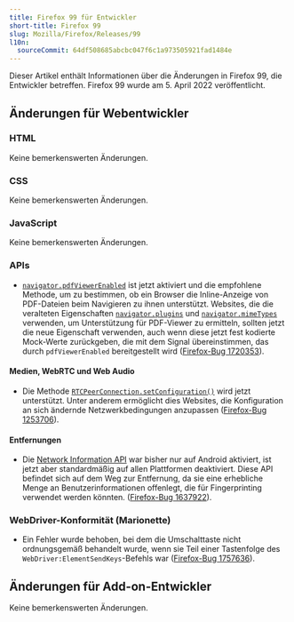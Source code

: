 ```yaml
---
title: Firefox 99 für Entwickler
short-title: Firefox 99
slug: Mozilla/Firefox/Releases/99
l10n:
  sourceCommit: 64df508685abcbc047f6c1a973505921fad1484e
---
```


Dieser Artikel enthält Informationen über die Änderungen in Firefox 99, die Entwickler betreffen. Firefox 99 wurde am 5. April 2022 veröffentlicht.

## Änderungen für Webentwickler

### HTML

Keine bemerkenswerten Änderungen.

### CSS

Keine bemerkenswerten Änderungen.

### JavaScript

Keine bemerkenswerten Änderungen.

### APIs

- [`navigator.pdfViewerEnabled`](/de/docs/Web/API/Navigator/pdfViewerEnabled) ist jetzt aktiviert und die empfohlene Methode, um zu bestimmen, ob ein Browser die Inline-Anzeige von PDF-Dateien beim Navigieren zu ihnen unterstützt.
  Websites, die die veralteten Eigenschaften [`navigator.plugins`](/de/docs/Web/API/Navigator/plugins) und [`navigator.mimeTypes`](/de/docs/Web/API/Navigator/mimeTypes) verwenden, um Unterstützung für PDF-Viewer zu ermitteln, sollten jetzt die neue Eigenschaft verwenden, auch wenn diese jetzt fest kodierte Mock-Werte zurückgeben, die mit dem Signal übereinstimmen, das durch `pdfViewerEnabled` bereitgestellt wird ([Firefox-Bug 1720353](https://bugzil.la/1720353)).

#### Medien, WebRTC und Web Audio

- Die Methode [`RTCPeerConnection.setConfiguration()`](/de/docs/Web/API/RTCPeerConnection/setConfiguration) wird jetzt unterstützt.
  Unter anderem ermöglicht dies Websites, die Konfiguration an sich ändernde Netzwerkbedingungen anzupassen ([Firefox-Bug 1253706](https://bugzil.la/1253706)).

#### Entfernungen

- Die [Network Information API](/de/docs/Web/API/Network_Information_API) war bisher nur auf Android aktiviert, ist jetzt aber standardmäßig auf allen Plattformen deaktiviert.
  Diese API befindet sich auf dem Weg zur Entfernung, da sie eine erhebliche Menge an Benutzerinformationen offenlegt, die für Fingerprinting verwendet werden könnten.
  ([Firefox-Bug 1637922](https://bugzil.la/1637922)).

### WebDriver-Konformität (Marionette)

- Ein Fehler wurde behoben, bei dem die Umschalttaste nicht ordnungsgemäß behandelt wurde, wenn sie Teil einer Tastenfolge des `WebDriver:ElementSendKeys`-Befehls war ([Firefox-Bug 1757636](https://bugzil.la/1757636)).

## Änderungen für Add-on-Entwickler

Keine bemerkenswerten Änderungen.
